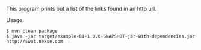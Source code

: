 This program prints out a list of the links found in an http url.

Usage:

    $ mvn clean package
    $ java -jar target/example-01-1.0.0-SNAPSHOT-jar-with-dependencies.jar http://swat.nexse.com
